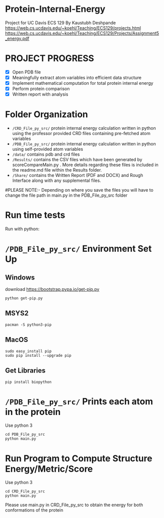 # Protein-Internal-Energy
Project for UC Davis ECS 129
By Kaustubh Deshpande
https://web.cs.ucdavis.edu/~koehl/Teaching/ECS129/projects.html
https://web.cs.ucdavis.edu/~koehl/Teaching/ECS129/Projects/Assignment5_energy.pdf



# PROJECT PROGRESS
- [x] Open PDB file
- [X] Meaningfully extract atom variables into efficient data structure
- [X] Implement mathematical computation for total protein internal energy
- [X] Perform protein comparison
- [X] Written report with analysis

# Folder Organization
* `/CRD_File_py_src/` protein internal energy calculation written in python using the professor provided CRD files containing pre-fetched atom variables
* `/PDB_File_py_src/` protein internal energy calculation written in python using self-provided atom variables
* `/data/` contains pdb and crd files 
* `/Results/` contains the CSV files which have been generated by scoreCompareMain.py . More details regarding these files is included in the readme.md file within the Results folder.
* `/Share/` contains the Written Report (PDF and DOCX) and Rough Interface along with any supplemental files.


#PLEASE NOTE:- Depending on where you save the files you will have to change the file path in main.py in the PDB_File_py_src folder


# Run time tests

Run with python:

# `/PDB_File_py_src/` Environment Set Up
## Windows
download https://bootstrap.pypa.io/get-pip.py
```shell
python get-pip.py
```

## MSYS2
```shell
pacman -S python3-pip
```

## MacOS
```shell
sudo easy_install pip
sudo pip install --upgrade pip
```

## Get Libraries
```shell
pip install biopython
```

# `/PDB_File_py_src/` Prints each atom in the protein
Use python 3
```shell
cd PDB_File_py_src
python main.py
```


# Run Program to Compute Structure Energy/Metric/Score
Use python 3
```shell
cd CRD_File_py_src
python main.py
```

Please use main.py in CRD_File_py_src to obtain the energy for both conformations of the protein

